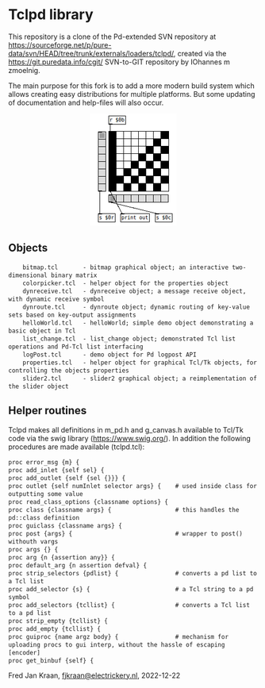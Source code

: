 # Tclpd library

This repository is a clone of the Pd-extended SVN repository at 
https://sourceforge.net/p/pure-data/svn/HEAD/tree/trunk/externals/loaders/tclpd/, 
created via the https://git.puredata.info/cgit/ SVN-to-GIT repository 
by IOhannes m zmoelnig.

The main purpose for this fork is to add a more modern build system which 
allows creating easy distributions for multiple platforms. But some 
updating of documentation and help-files will also occur.

<p align="center"><img src="bitmap.tcl.png">

## Objects

        bitmap.tcl       - bitmap graphical object; an interactive two-dimensional binary matrix 
        colorpicker.tcl  - helper object for the properties object
        dynreceive.tcl   - dynreceive object; a message receive object, with dynamic receive symbol
        dynroute.tcl     - dynroute object; dynamic routing of key-value sets based on key-output assignments
        helloWorld.tcl   - helloWorld; simple demo object demonstrating a basic object in Tcl
        list_change.tcl  - list_change object; demonstrated Tcl list operations and Pd-Tcl list interfacing 
        logPost.tcl      - demo object for Pd logpost API
        properties.tcl   - helper object for graphical Tcl/Tk objects, for controlling the objects properties
        slider2.tcl      - slider2 graphical object; a reimplementation of the slider object

## Helper routines

Tclpd makes all definitions in m_pd.h and g_canvas.h available to Tcl/Tk 
code via the swig library (https://www.swig.org/). In addition the 
following procedures are made available (tclpd.tcl):

    proc error_msg {m} {
    proc add_inlet {self sel} {
    proc add_outlet {self {sel {}}} {
    proc outlet {self numInlet selector args} {    # used inside class for outputting some value
    proc read_class_options {classname options} {
    proc class {classname args} {                  # this handles the pd::class definition
    proc guiclass {classname args} {
    proc post {args} {                             # wrapper to post() withouth vargs
    proc args {} {
    proc arg {n {assertion any}} {
    proc default_arg {n assertion defval} {
    proc strip_selectors {pdlist} {                # converts a pd list to a Tcl list
    proc add_selector {s} {                        # a Tcl string to a pd symbol
    proc add_selectors {tcllist} {                 # converts a Tcl list to a pd list
    proc strip_empty {tcllist} {
    proc add_empty {tcllist} {
    proc guiproc {name argz body} {                # mechanism for uploading procs to gui interp, without the hassle of escaping [encoder]
    proc get_binbuf {self} {



Fred Jan Kraan, 
fjkraan@electrickery.nl,
2022-12-22
